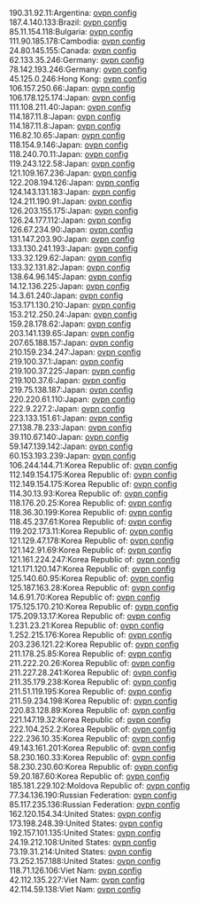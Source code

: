190.31.92.11:Argentina: [ovpn config](vpn/190_31_92_11.ovpn)  
187.4.140.133:Brazil: [ovpn config](vpn/187_4_140_133.ovpn)  
85.11.154.118:Bulgaria: [ovpn config](vpn/85_11_154_118.ovpn)  
111.90.185.178:Cambodia: [ovpn config](vpn/111_90_185_178.ovpn)  
24.80.145.155:Canada: [ovpn config](vpn/24_80_145_155.ovpn)  
62.133.35.246:Germany: [ovpn config](vpn/62_133_35_246.ovpn)  
78.142.193.246:Germany: [ovpn config](vpn/78_142_193_246.ovpn)  
45.125.0.246:Hong Kong: [ovpn config](vpn/45_125_0_246.ovpn)  
106.157.250.66:Japan: [ovpn config](vpn/106_157_250_66.ovpn)  
106.178.125.174:Japan: [ovpn config](vpn/106_178_125_174.ovpn)  
111.108.211.40:Japan: [ovpn config](vpn/111_108_211_40.ovpn)  
114.187.11.8:Japan: [ovpn config](vpn/114_187_11_8.ovpn)  
114.187.11.8:Japan: [ovpn config](vpn/114_187_11_8.ovpn)  
116.82.10.65:Japan: [ovpn config](vpn/116_82_10_65.ovpn)  
118.154.9.146:Japan: [ovpn config](vpn/118_154_9_146.ovpn)  
118.240.70.11:Japan: [ovpn config](vpn/118_240_70_11.ovpn)  
119.243.122.58:Japan: [ovpn config](vpn/119_243_122_58.ovpn)  
121.109.167.236:Japan: [ovpn config](vpn/121_109_167_236.ovpn)  
122.208.194.126:Japan: [ovpn config](vpn/122_208_194_126.ovpn)  
124.143.131.183:Japan: [ovpn config](vpn/124_143_131_183.ovpn)  
124.211.190.91:Japan: [ovpn config](vpn/124_211_190_91.ovpn)  
126.203.155.175:Japan: [ovpn config](vpn/126_203_155_175.ovpn)  
126.24.177.112:Japan: [ovpn config](vpn/126_24_177_112.ovpn)  
126.67.234.90:Japan: [ovpn config](vpn/126_67_234_90.ovpn)  
131.147.203.90:Japan: [ovpn config](vpn/131_147_203_90.ovpn)  
133.130.241.193:Japan: [ovpn config](vpn/133_130_241_193.ovpn)  
133.32.129.62:Japan: [ovpn config](vpn/133_32_129_62.ovpn)  
133.32.131.82:Japan: [ovpn config](vpn/133_32_131_82.ovpn)  
138.64.96.145:Japan: [ovpn config](vpn/138_64_96_145.ovpn)  
14.12.136.225:Japan: [ovpn config](vpn/14_12_136_225.ovpn)  
14.3.61.240:Japan: [ovpn config](vpn/14_3_61_240.ovpn)  
153.171.130.210:Japan: [ovpn config](vpn/153_171_130_210.ovpn)  
153.212.250.24:Japan: [ovpn config](vpn/153_212_250_24.ovpn)  
159.28.178.62:Japan: [ovpn config](vpn/159_28_178_62.ovpn)  
203.141.139.65:Japan: [ovpn config](vpn/203_141_139_65.ovpn)  
207.65.188.157:Japan: [ovpn config](vpn/207_65_188_157.ovpn)  
210.159.234.247:Japan: [ovpn config](vpn/210_159_234_247.ovpn)  
219.100.37.1:Japan: [ovpn config](vpn/219_100_37_1.ovpn)  
219.100.37.225:Japan: [ovpn config](vpn/219_100_37_225.ovpn)  
219.100.37.6:Japan: [ovpn config](vpn/219_100_37_6.ovpn)  
219.75.138.187:Japan: [ovpn config](vpn/219_75_138_187.ovpn)  
220.220.61.110:Japan: [ovpn config](vpn/220_220_61_110.ovpn)  
222.9.227.2:Japan: [ovpn config](vpn/222_9_227_2.ovpn)  
223.133.151.61:Japan: [ovpn config](vpn/223_133_151_61.ovpn)  
27.138.78.233:Japan: [ovpn config](vpn/27_138_78_233.ovpn)  
39.110.67.140:Japan: [ovpn config](vpn/39_110_67_140.ovpn)  
59.147.139.142:Japan: [ovpn config](vpn/59_147_139_142.ovpn)  
60.153.193.239:Japan: [ovpn config](vpn/60_153_193_239.ovpn)  
106.244.144.71:Korea Republic of: [ovpn config](vpn/106_244_144_71.ovpn)  
112.149.154.175:Korea Republic of: [ovpn config](vpn/112_149_154_175.ovpn)  
112.149.154.175:Korea Republic of: [ovpn config](vpn/112_149_154_175.ovpn)  
114.30.13.93:Korea Republic of: [ovpn config](vpn/114_30_13_93.ovpn)  
118.176.20.25:Korea Republic of: [ovpn config](vpn/118_176_20_25.ovpn)  
118.36.30.199:Korea Republic of: [ovpn config](vpn/118_36_30_199.ovpn)  
118.45.237.61:Korea Republic of: [ovpn config](vpn/118_45_237_61.ovpn)  
119.202.173.11:Korea Republic of: [ovpn config](vpn/119_202_173_11.ovpn)  
121.129.47.178:Korea Republic of: [ovpn config](vpn/121_129_47_178.ovpn)  
121.142.91.69:Korea Republic of: [ovpn config](vpn/121_142_91_69.ovpn)  
121.161.224.247:Korea Republic of: [ovpn config](vpn/121_161_224_247.ovpn)  
121.171.120.147:Korea Republic of: [ovpn config](vpn/121_171_120_147.ovpn)  
125.140.60.95:Korea Republic of: [ovpn config](vpn/125_140_60_95.ovpn)  
125.187.163.28:Korea Republic of: [ovpn config](vpn/125_187_163_28.ovpn)  
14.6.91.70:Korea Republic of: [ovpn config](vpn/14_6_91_70.ovpn)  
175.125.170.210:Korea Republic of: [ovpn config](vpn/175_125_170_210.ovpn)  
175.209.13.17:Korea Republic of: [ovpn config](vpn/175_209_13_17.ovpn)  
1.231.23.21:Korea Republic of: [ovpn config](vpn/1_231_23_21.ovpn)  
1.252.215.176:Korea Republic of: [ovpn config](vpn/1_252_215_176.ovpn)  
203.236.121.22:Korea Republic of: [ovpn config](vpn/203_236_121_22.ovpn)  
211.178.25.85:Korea Republic of: [ovpn config](vpn/211_178_25_85.ovpn)  
211.222.20.26:Korea Republic of: [ovpn config](vpn/211_222_20_26.ovpn)  
211.227.28.241:Korea Republic of: [ovpn config](vpn/211_227_28_241.ovpn)  
211.35.179.238:Korea Republic of: [ovpn config](vpn/211_35_179_238.ovpn)  
211.51.119.195:Korea Republic of: [ovpn config](vpn/211_51_119_195.ovpn)  
211.59.234.198:Korea Republic of: [ovpn config](vpn/211_59_234_198.ovpn)  
220.83.128.89:Korea Republic of: [ovpn config](vpn/220_83_128_89.ovpn)  
221.147.19.32:Korea Republic of: [ovpn config](vpn/221_147_19_32.ovpn)  
222.104.252.2:Korea Republic of: [ovpn config](vpn/222_104_252_2.ovpn)  
222.236.10.35:Korea Republic of: [ovpn config](vpn/222_236_10_35.ovpn)  
49.143.161.201:Korea Republic of: [ovpn config](vpn/49_143_161_201.ovpn)  
58.230.160.33:Korea Republic of: [ovpn config](vpn/58_230_160_33.ovpn)  
58.230.230.60:Korea Republic of: [ovpn config](vpn/58_230_230_60.ovpn)  
59.20.187.60:Korea Republic of: [ovpn config](vpn/59_20_187_60.ovpn)  
185.181.229.102:Moldova Republic of: [ovpn config](vpn/185_181_229_102.ovpn)  
77.34.136.190:Russian Federation: [ovpn config](vpn/77_34_136_190.ovpn)  
85.117.235.136:Russian Federation: [ovpn config](vpn/85_117_235_136.ovpn)  
162.120.154.34:United States: [ovpn config](vpn/162_120_154_34.ovpn)  
173.198.248.39:United States: [ovpn config](vpn/173_198_248_39.ovpn)  
192.157.101.135:United States: [ovpn config](vpn/192_157_101_135.ovpn)  
24.19.212.108:United States: [ovpn config](vpn/24_19_212_108.ovpn)  
73.19.31.214:United States: [ovpn config](vpn/73_19_31_214.ovpn)  
73.252.157.188:United States: [ovpn config](vpn/73_252_157_188.ovpn)  
118.71.126.106:Viet Nam: [ovpn config](vpn/118_71_126_106.ovpn)  
42.112.135.227:Viet Nam: [ovpn config](vpn/42_112_135_227.ovpn)  
42.114.59.138:Viet Nam: [ovpn config](vpn/42_114_59_138.ovpn)  
